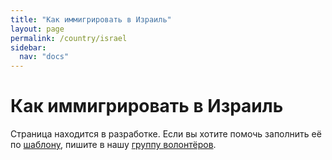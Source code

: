```yaml
---
title: "Как иммигрировать в Израиль"
layout: page
permalink: /country/israel
sidebar:
  nav: "docs"
---
```


# Как иммигрировать в Израиль

Страница находится в разработке. Если вы хотите помочь заполнить её по [шаблону](/template), пишите в нашу [группу волонтёров](https://t.me/+FHi3FnJaoWJkMDAx).
